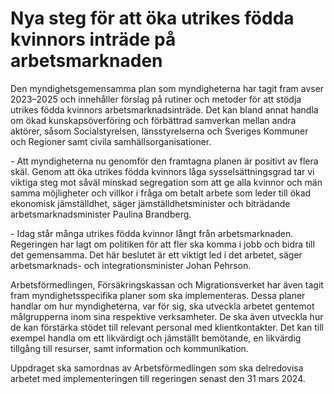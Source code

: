 # Nya steg för att öka utrikes födda kvinnors inträde på arbetsmarknaden

Den myndighetsgemensamma plan som myndigheterna har tagit fram avser 2023–2025 och innehåller förslag på rutiner och metoder för att stödja utrikes födda kvinnors arbets­marknadsinträde. Det kan bland annat handla om ökad kunskaps­överföring och förbättrad samverkan mellan andra aktörer, såsom Socialstyrelsen, länsstyrelserna och Sveriges Kommuner och Regioner samt civila samhällsorganisationer.

\- Att myndigheterna nu genomför den framtagna planen är positivt av flera skäl. Genom att öka utrikes födda kvinnors låga sysselsättningsgrad tar vi viktiga steg mot såväl minskad segregation som att ge alla kvinnor och män samma möjligheter och villkor i fråga om betalt arbete som leder till ökad ekonomisk jämställdhet, säger jämställdhetsminister och biträdande arbetsmarknadsminister Paulina Brandberg.

\- Idag står många utrikes födda kvinnor långt från arbetsmarknaden. Regeringen har lagt om politiken för att fler ska komma i jobb och bidra till det gemensamma. Det här beslutet är ett viktigt led i det arbetet, säger arbetsmarknads\- och integrationsminister Johan Pehrson.

Arbetsförmedlingen, Försäkringskassan och Migrationsverket har även tagit fram myndighetsspecifika planer som ska implementeras. Dessa planer handlar om hur myndigheterna, var för sig, ska utveckla arbetet gentemot målgrupperna inom sina respektive verksamheter. De ska även utveckla hur de kan förstärka stödet till relevant personal med klientkon­takter. Det kan till exempel handla om ett likvärdigt och jämställt bemötande, en likvärdig tillgång till resurser, samt information och kommunikation.

Uppdraget ska samordnas av Arbetsförmedlingen som ska delredovisa arbetet med implementeringen till regeringen senast den 31 mars 2024\.
